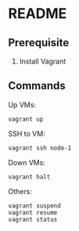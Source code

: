 # README

## Prerequisite

1. Install Vagrant
<!-- 2. Install Ansible (if not Windows) -->

## Commands

Up VMs:
```
vagrant up
```

SSH to VM:
```
vagrant ssh node-1
```

Down VMs:
```
vagrant halt
```

Others:
```
vagrant suspend
vagrant resume
vagrant status
```
